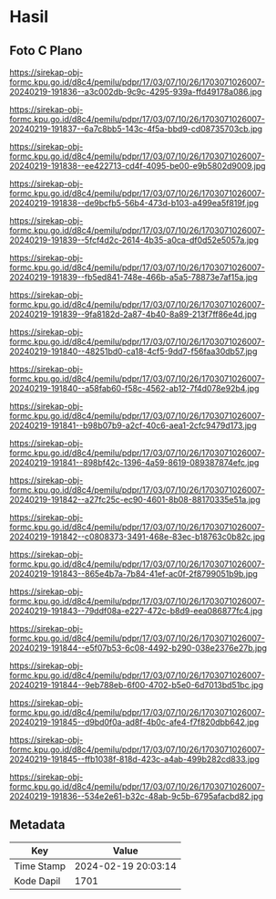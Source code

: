 # Hasil

## Foto C Plano

https://sirekap-obj-formc.kpu.go.id/d8c4/pemilu/pdpr/17/03/07/10/26/1703071026007-20240219-191836--a3c002db-9c9c-4295-939a-ffd49178a086.jpg

https://sirekap-obj-formc.kpu.go.id/d8c4/pemilu/pdpr/17/03/07/10/26/1703071026007-20240219-191837--6a7c8bb5-143c-4f5a-bbd9-cd08735703cb.jpg

https://sirekap-obj-formc.kpu.go.id/d8c4/pemilu/pdpr/17/03/07/10/26/1703071026007-20240219-191838--ee422713-cd4f-4095-be00-e9b5802d9009.jpg

https://sirekap-obj-formc.kpu.go.id/d8c4/pemilu/pdpr/17/03/07/10/26/1703071026007-20240219-191838--de9bcfb5-56b4-473d-b103-a499ea5f819f.jpg

https://sirekap-obj-formc.kpu.go.id/d8c4/pemilu/pdpr/17/03/07/10/26/1703071026007-20240219-191839--5fcf4d2c-2614-4b35-a0ca-df0d52e5057a.jpg

https://sirekap-obj-formc.kpu.go.id/d8c4/pemilu/pdpr/17/03/07/10/26/1703071026007-20240219-191839--fb5ed841-748e-466b-a5a5-78873e7af15a.jpg

https://sirekap-obj-formc.kpu.go.id/d8c4/pemilu/pdpr/17/03/07/10/26/1703071026007-20240219-191839--9fa8182d-2a87-4b40-8a89-213f7ff86e4d.jpg

https://sirekap-obj-formc.kpu.go.id/d8c4/pemilu/pdpr/17/03/07/10/26/1703071026007-20240219-191840--48251bd0-ca18-4cf5-9dd7-f56faa30db57.jpg

https://sirekap-obj-formc.kpu.go.id/d8c4/pemilu/pdpr/17/03/07/10/26/1703071026007-20240219-191840--a58fab60-f58c-4562-ab12-7f4d078e92b4.jpg

https://sirekap-obj-formc.kpu.go.id/d8c4/pemilu/pdpr/17/03/07/10/26/1703071026007-20240219-191841--b98b07b9-a2cf-40c6-aea1-2cfc9479d173.jpg

https://sirekap-obj-formc.kpu.go.id/d8c4/pemilu/pdpr/17/03/07/10/26/1703071026007-20240219-191841--898bf42c-1396-4a59-8619-089387874efc.jpg

https://sirekap-obj-formc.kpu.go.id/d8c4/pemilu/pdpr/17/03/07/10/26/1703071026007-20240219-191842--a27fc25c-ec90-4601-8b08-88170335e51a.jpg

https://sirekap-obj-formc.kpu.go.id/d8c4/pemilu/pdpr/17/03/07/10/26/1703071026007-20240219-191842--c0808373-3491-468e-83ec-b18763c0b82c.jpg

https://sirekap-obj-formc.kpu.go.id/d8c4/pemilu/pdpr/17/03/07/10/26/1703071026007-20240219-191843--865e4b7a-7b84-41ef-ac0f-2f8799051b9b.jpg

https://sirekap-obj-formc.kpu.go.id/d8c4/pemilu/pdpr/17/03/07/10/26/1703071026007-20240219-191843--79ddf08a-e227-472c-b8d9-eea086877fc4.jpg

https://sirekap-obj-formc.kpu.go.id/d8c4/pemilu/pdpr/17/03/07/10/26/1703071026007-20240219-191844--e5f07b53-6c08-4492-b290-038e2376e27b.jpg

https://sirekap-obj-formc.kpu.go.id/d8c4/pemilu/pdpr/17/03/07/10/26/1703071026007-20240219-191844--9eb788eb-6f00-4702-b5e0-6d7013bd51bc.jpg

https://sirekap-obj-formc.kpu.go.id/d8c4/pemilu/pdpr/17/03/07/10/26/1703071026007-20240219-191845--d9bd0f0a-ad8f-4b0c-afe4-f7f820dbb642.jpg

https://sirekap-obj-formc.kpu.go.id/d8c4/pemilu/pdpr/17/03/07/10/26/1703071026007-20240219-191845--ffb1038f-818d-423c-a4ab-499b282cd833.jpg

https://sirekap-obj-formc.kpu.go.id/d8c4/pemilu/pdpr/17/03/07/10/26/1703071026007-20240219-191836--534e2e61-b32c-48ab-9c5b-6795afacbd82.jpg


## Metadata

| Key        | Value               |
| ---------- | ------------------- |
| Time Stamp | 2024-02-19 20:03:14 |
| Kode Dapil | 1701                |



